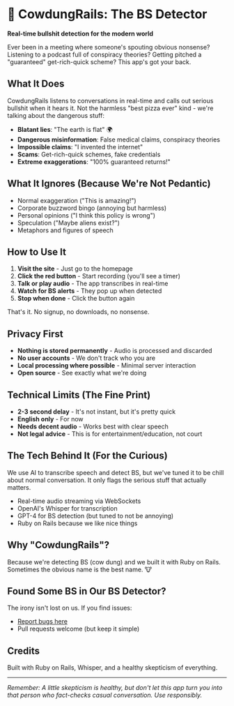 # 🐄 CowdungRails: The BS Detector

**Real-time bullshit detection for the modern world**

Ever been in a meeting where someone's spouting obvious nonsense? Listening to a podcast full of conspiracy theories? Getting pitched a "guaranteed" get-rich-quick scheme? This app's got your back.

## What It Does

CowdungRails listens to conversations in real-time and calls out serious bullshit when it hears it. Not the harmless "best pizza ever" kind - we're talking about the dangerous stuff:

- **Blatant lies**: "The earth is flat" 🌍
- **Dangerous misinformation**: False medical claims, conspiracy theories
- **Impossible claims**: "I invented the internet" 
- **Scams**: Get-rich-quick schemes, fake credentials
- **Extreme exaggerations**: "100% guaranteed returns!"

## What It Ignores (Because We're Not Pedantic)

- Normal exaggeration ("This is amazing!")
- Corporate buzzword bingo (annoying but harmless)
- Personal opinions ("I think this policy is wrong")
- Speculation ("Maybe aliens exist?")
- Metaphors and figures of speech

## How to Use It

1. **Visit the site** - Just go to the homepage
2. **Click the red button** - Start recording (you'll see a timer)
3. **Talk or play audio** - The app transcribes in real-time
4. **Watch for BS alerts** - They pop up when detected
5. **Stop when done** - Click the button again

That's it. No signup, no downloads, no nonsense.

## Privacy First

- **Nothing is stored permanently** - Audio is processed and discarded
- **No user accounts** - We don't track who you are
- **Local processing where possible** - Minimal server interaction
- **Open source** - See exactly what we're doing

## Technical Limits (The Fine Print)

- **2-3 second delay** - It's not instant, but it's pretty quick
- **English only** - For now
- **Needs decent audio** - Works best with clear speech
- **Not legal advice** - This is for entertainment/education, not court

## The Tech Behind It (For the Curious)

We use AI to transcribe speech and detect BS, but we've tuned it to be chill about normal conversation. It only flags the serious stuff that actually matters.

- Real-time audio streaming via WebSockets
- OpenAI's Whisper for transcription
- GPT-4 for BS detection (but tuned to not be annoying)
- Ruby on Rails because we like nice things

## Why "CowdungRails"?

Because we're detecting BS (cow dung) and we built it with Ruby on Rails. Sometimes the obvious name is the best name. 🐮

## Found Some BS in Our BS Detector?

The irony isn't lost on us. If you find issues:
- [Report bugs here](https://github.com/anthropics/claude-code/issues)
- Pull requests welcome (but keep it simple)

## Credits

Built with Ruby on Rails, Whisper, and a healthy skepticism of everything.

---

*Remember: A little skepticism is healthy, but don't let this app turn you into that person who fact-checks casual conversation. Use responsibly.*
